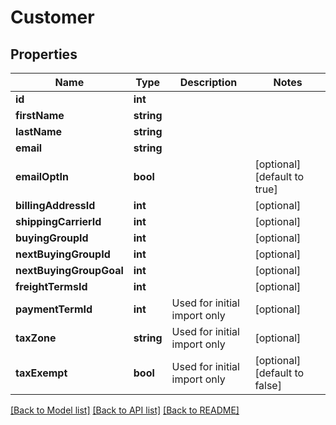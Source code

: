 # Customer

## Properties
Name | Type | Description | Notes
------------ | ------------- | ------------- | -------------
**id** | **int** |  | 
**firstName** | **string** |  | 
**lastName** | **string** |  | 
**email** | **string** |  | 
**emailOptIn** | **bool** |  | [optional] [default to true]
**billingAddressId** | **int** |  | [optional] 
**shippingCarrierId** | **int** |  | [optional] 
**buyingGroupId** | **int** |  | [optional] 
**nextBuyingGroupId** | **int** |  | [optional] 
**nextBuyingGroupGoal** | **int** |  | [optional] 
**freightTermsId** | **int** |  | [optional] 
**paymentTermId** | **int** | Used for initial import only | [optional] 
**taxZone** | **string** | Used for initial import only | [optional] 
**taxExempt** | **bool** | Used for initial import only | [optional] [default to false]

[[Back to Model list]](../README.md#documentation-for-models) [[Back to API list]](../README.md#documentation-for-api-endpoints) [[Back to README]](../README.md)


